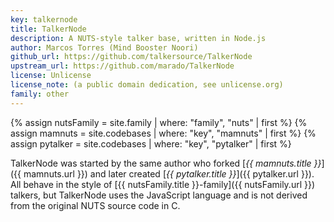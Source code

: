 ```yaml
---
key: talkernode
title: TalkerNode
description: A NUTS-style talker base, written in Node.js
author: Marcos Torres (Mind Booster Noori)
github_url: https://github.com/talkersource/TalkerNode
upstream_url: https://github.com/marado/TalkerNode
license: Unlicense
license_note: (a public domain dedication, see unlicense.org)
family: other
---
```


{% assign nutsFamily = site.family | where: "family", "nuts" | first %}
{% assign mamnuts = site.codebases | where: "key", "mamnuts" | first %}
{% assign pytalker = site.codebases | where: "key", "pytalker" | first %}

TalkerNode was started by the same author who forked [_{{ mamnuts.title }}_]({{ mamnuts.url }})
and later created [_{{ pytalker.title }}_]({{ pytalker.url }}). All behave in the style of 
[{{ nutsFamily.title }}-family]({{ nutsFamily.url }}) talkers, but TalkerNode uses the JavaScript
language and is not derived from the original NUTS source code in C.
